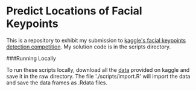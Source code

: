 Predict Locations of Facial Keypoints
=====================================

This is a repository to exhibit my submission to [kaggle's facial keypoints detection competition](http://www.kaggle.com/c/facial-keypoints-detection). My solution code is in the scripts directory. 

###Running Locally

To run these scripts locally, download all the [data](http://www.kaggle.com/c/facial-keypoints-detection/data) provided on kaggle and save it in the raw directory. The file './scripts/import.R' will import the data and save the data frames as .Rdata files.
